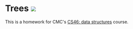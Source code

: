 # Trees ![](https://api.travis-ci.com/mikeizbicki/trees.svg?branch=master)

This is a homework for CMC's [CS46: data structures](https://github.com/mikeizbicki/cmc-csci046) course.
